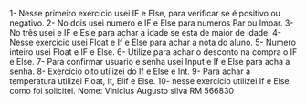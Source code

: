 1- Nesse primeiro exercício usei IF e Else, para verificar se é positivo ou negativo.
2- No dois usei numero e IF e Else para numeros Par ou Impar.
3- No três usei e IF e Esle para achar a idade se esta de maior de idade.
4- Nesse exercicio usei Float e If e Else para achar a nota do aluno.
5- Numero inteiro usei Float e IF e Else.
6- Utilize para achar o desconto na compra o IF e Else.
7- Para confirmar usuario e senha usei Input e If e Else para acha a senha.
8- Exercício oito utilizei do If e Else e Int.
9- Para achar a temperatura utilizei Float, It, Elif e Else.
10- nesse exercício utilizei If e Else como foi solicitei.
Nome: Vinicius Augusto silva RM 566830